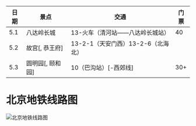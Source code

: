 | 日期 | 景点             | 交通                               | 门票 |
| ---- | ---------------- | ---------------------------------- | ---- |
| 5.1  | 八达岭长城       | 13-火车（清河站——八达岭长城站）    | 40   |
| 5.2  | 故宫[, 恭王府]   | 13-2-1（天安门西）13-2-6（北海北） |      |
| 5.3  | 圆明园[, 颐和园] | 10（巴沟站）[-西郊线]              | 30+  |

# 北京地铁线路图
![北京地铁线路图](https://github.com/fightant1w1ll/daily-practice/blob/master/packages/life/images/beijingSubway.jpg)